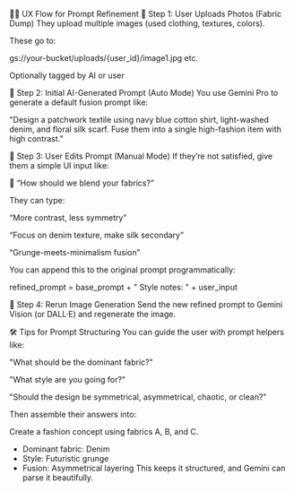 🧵✨ UX Flow for Prompt Refinement
🔁 Step 1: User Uploads Photos (Fabric Dump)
They upload multiple images (used clothing, textures, colors).

These go to:

gs://your-bucket/uploads/{user_id}/image1.jpg etc.

Optionally tagged by AI or user

🔁 Step 2: Initial AI-Generated Prompt (Auto Mode)
You use Gemini Pro to generate a default fusion prompt like:

"Design a patchwork textile using navy blue cotton shirt, light-washed denim, and floral silk scarf. Fuse them into a single high-fashion item with high contrast."

🔁 Step 3: User Edits Prompt (Manual Mode)
If they’re not satisfied, give them a simple UI input like:

📝 “How should we blend your fabrics?”

They can type:

“More contrast, less symmetry”

“Focus on denim texture, make silk secondary”

“Grunge-meets-minimalism fusion”

You can append this to the original prompt programmatically:

refined_prompt = base_prompt + " Style notes: " + user_input

🔁 Step 4: Rerun Image Generation
Send the new refined prompt to Gemini Vision (or DALL·E) and regenerate the image.

🛠 Tips for Prompt Structuring
You can guide the user with prompt helpers like:

"What should be the dominant fabric?"

"What style are you going for?"

"Should the design be symmetrical, asymmetrical, chaotic, or clean?"

Then assemble their answers into:

Create a fashion concept using fabrics A, B, and C.
- Dominant fabric: Denim
- Style: Futuristic grunge
- Fusion: Asymmetrical layering
This keeps it structured, and Gemini can parse it beautifully.